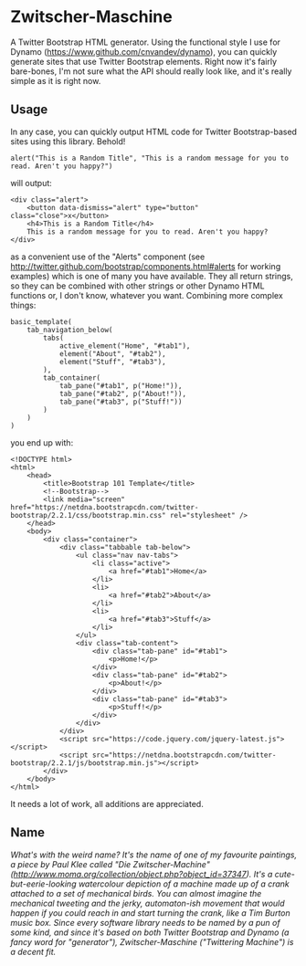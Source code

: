Zwitscher-Maschine
==================

A Twitter Bootstrap HTML generator. Using the functional style I use for Dynamo
(https://www.github.com/cnvandev/dynamo), you can quickly generate sites that
use Twitter Bootstrap elements. Right now it's fairly bare-bones, I'm not sure
what the API should really look like, and it's really simple as it is right now.

Usage
-----
In any case, you can quickly output HTML code for Twitter Bootstrap-based sites
using this library. Behold!

    alert("This is a Random Title", "This is a random message for you to read. Aren't you happy?")

will output:

    <div class="alert">
        <button data-dismiss="alert" type="button" class="close">x</button>
        <h4>This is a Random Title</h4>
        This is a random message for you to read. Aren't you happy?
    </div>

as a convenient use of the "Alerts" component (see
http://twitter.github.com/bootstrap/components.html#alerts for working examples)
which is one of many you have available. They all return strings, so they can be
combined with other strings or other Dynamo HTML functions or, I don't know,
whatever you want. Combining more complex things:

    basic_template(
        tab_navigation_below(
            tabs(
                active_element("Home", "#tab1"),
                element("About", "#tab2"),
                element("Stuff", "#tab3"),
            ),
            tab_container(
                tab_pane("#tab1", p("Home!")),
                tab_pane("#tab2", p("About!")),
                tab_pane("#tab3", p("Stuff!"))
            )
        )
    )

you end up with:

    <!DOCTYPE html>
    <html>
        <head>
            <title>Bootstrap 101 Template</title>
            <!--Bootstrap-->
            <link media="screen" href="https://netdna.bootstrapcdn.com/twitter-bootstrap/2.2.1/css/bootstrap.min.css" rel="stylesheet" />
        </head>
        <body>
            <div class="container">
                <div class="tabbable tab-below">
                    <ul class="nav nav-tabs">
                        <li class="active">
                            <a href="#tab1">Home</a>
                        </li>
                        <li>
                            <a href="#tab2">About</a>
                        </li>
                        <li>
                            <a href="#tab3">Stuff</a>
                        </li>
                    </ul>
                    <div class="tab-content">
                        <div class="tab-pane" id="#tab1">
                            <p>Home!</p>
                        </div>
                        <div class="tab-pane" id="#tab2">
                            <p>About!</p>
                        </div>
                        <div class="tab-pane" id="#tab3">
                            <p>Stuff!</p>
                        </div>
                    </div>
                </div>
                <script src="https://code.jquery.com/jquery-latest.js"></script>
                <script src="https://netdna.bootstrapcdn.com/twitter-bootstrap/2.2.1/js/bootstrap.min.js"></script>
            </div>
        </body>
    </html>

It needs a lot of work, all additions are appreciated.

Name
----
*What's with the weird name? It's the name of one of my favourite paintings, a
piece by Paul Klee called "Die Zwitscher-Machine"
(http://www.moma.org/collection/object.php?object_id=37347). It's a
cute-but-eerie-looking watercolour depiction of a machine made up of a crank
attached to a set of mechanical birds. You can almost imagine the mechanical
tweeting and the jerky, automaton-ish movement that would happen if you could
reach in and start turning the crank, like a Tim Burton music box. Since every
software library needs to be named by a pun of some kind, and since it's based
on both Twitter Bootstrap and Dynamo (a fancy word for "generator"),
Zwitscher-Maschine ("Twittering Machine") is a decent fit.*